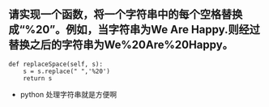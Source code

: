 ## 请实现一个函数，将一个字符串中的每个空格替换成“%20”。例如，当字符串为We Are Happy.则经过替换之后的字符串为We%20Are%20Happy。
```pyhton 
def replaceSpace(self, s):
	s = s.replace(" ",'%20')
	return s
```

- python 处理字符串就是方便啊
